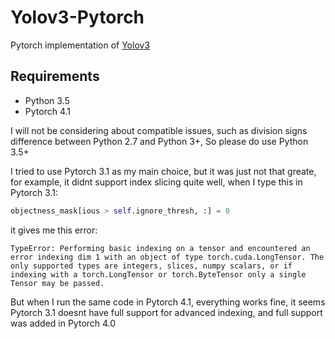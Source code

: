 # Yolov3-Pytorch
Pytorch implementation of [Yolov3](https://arxiv.org/abs/1804.02767v1)

## Requirements
- Python 3.5 
- Pytorch 4.1

I will not be considering about compatible issues, such as division signs difference between 
Python 2.7 and Python 3+, So please do use Python 3.5+

I tried to use Pytorch 3.1 as my main choice, but it was just not that greate, for example, it
didnt support index slicing quite well,
when I type this in Pytorch 3.1:
```Python
objectness_mask[ious > self.ignore_thresh, :] = 0
```
it gives me this error:
```
TypeError: Performing basic indexing on a tensor and encountered an error indexing dim 1 with an object of type torch.cuda.LongTensor. The only supported types are integers, slices, numpy scalars, or if indexing with a torch.LongTensor or torch.ByteTensor only a single Tensor may be passed.
```
But when I run the same code in Pytorch 4.1, everything works fine, it seems Pytorch 3.1 doesnt have full support for advanced
indexing, and full support was added in Pytorch 4.0


